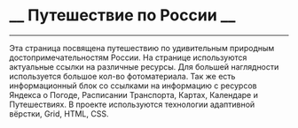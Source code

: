 # __ Путешествие по России __
---------------------------- 
Эта страница посвящена путешествию по удивительным природным достопримечательностям России. На странице используются актуальные ссылки на различные ресурсы. Для большей наглядности используется большое кол-во фотоматериала. Так же есть информационный блок со ссылками на информацию с ресурсов Яндекса о Погоде, Расписании Транспорта, Картах, Календаре и Путешествиях.
В проекте используются технологии адаптивной вёрстки, Grid, HTML, CSS.
